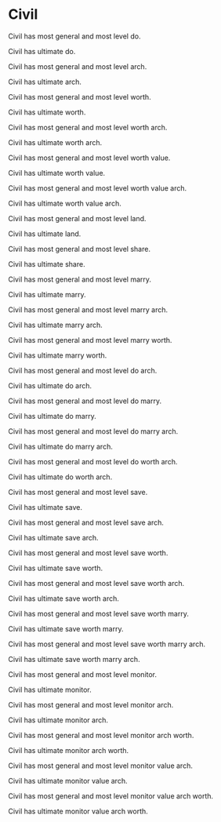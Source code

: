 # Civil

Civil has most general and most level do.

Civil has ultimate do.

Civil has most general and most level arch.

Civil has ultimate arch.

Civil has most general and most level worth.

Civil has ultimate worth.

Civil has most general and most level worth arch.

Civil has ultimate worth arch.

Civil has most general and most level worth value.

Civil has ultimate worth value.

Civil has most general and most level worth value arch.

Civil has ultimate worth value arch.

Civil has most general and most level land.

Civil has ultimate land.

Civil has most general and most level share.

Civil has ultimate share.

Civil has most general and most level marry.

Civil has ultimate marry.

Civil has most general and most level marry arch.

Civil has ultimate marry arch.

Civil has most general and most level marry worth.

Civil has ultimate marry worth.

Civil has most general and most level do arch.

Civil has ultimate do arch.

Civil has most general and most level do marry.

Civil has ultimate do marry.

Civil has most general and most level do marry arch.

Civil has ultimate do marry arch.

Civil has most general and most level do worth arch.

Civil has ultimate do worth arch.

Civil has most general and most level save.

Civil has ultimate save.

Civil has most general and most level save arch.

Civil has ultimate save arch.

Civil has most general and most level save worth.

Civil has ultimate save worth.

Civil has most general and most level save worth arch.

Civil has ultimate save worth arch.

Civil has most general and most level save worth marry.

Civil has ultimate save worth marry.

Civil has most general and most level save worth marry arch.

Civil has ultimate save worth marry arch.

Civil has most general and most level monitor.

Civil has ultimate monitor.

Civil has most general and most level monitor arch.

Civil has ultimate monitor arch.

Civil has most general and most level monitor arch worth.

Civil has ultimate monitor arch worth.

Civil has most general and most level monitor value arch.

Civil has ultimate monitor value arch.

Civil has most general and most level monitor value arch worth.

Civil has ultimate monitor value arch worth.
